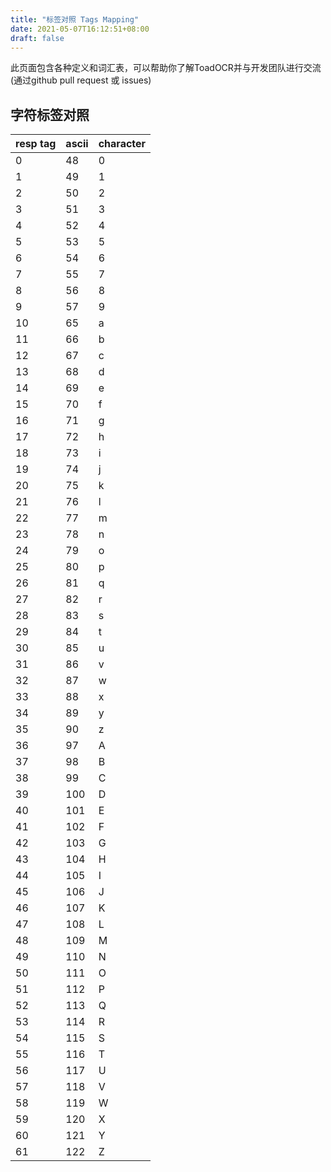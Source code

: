 ```yaml
---
title: "标签对照 Tags Mapping"
date: 2021-05-07T16:12:51+08:00
draft: false
---
```

​	此页面包含各种定义和词汇表，可以帮助你了解ToadOCR并与开发团队进行交流(通过github pull request 或 issues)
## 字符标签对照

| resp tag | ascii | character |
| -------- | ----- | --------- |
| 0        | 48    | 0         |
| 1        | 49    | 1         |
| 2        | 50    | 2         |
| 3        | 51    | 3         |
| 4        | 52    | 4         |
| 5        | 53    | 5         |
| 6        | 54    | 6         |
| 7        | 55    | 7         |
| 8        | 56    | 8         |
| 9        | 57    | 9         |
| 10       | 65    | a         |
| 11       | 66    | b         |
| 12       | 67    | c         |
| 13       | 68    | d         |
| 14       | 69    | e         |
| 15       | 70    | f         |
| 16       | 71    | g         |
| 17       | 72    | h         |
| 18       | 73    | i         |
| 19       | 74    | j         |
| 20       | 75    | k         |
| 21       | 76    | l         |
| 22       | 77    | m         |
| 23       | 78    | n         |
| 24       | 79    | o         |
| 25       | 80    | p         |
| 26       | 81    | q         |
| 27       | 82    | r         |
| 28       | 83    | s         |
| 29       | 84    | t         |
| 30       | 85    | u         |
| 31       | 86    | v         |
| 32       | 87    | w         |
| 33       | 88    | x         |
| 34       | 89    | y         |
| 35       | 90    | z         |
| 36       | 97    | A         |
| 37       | 98    | B         |
| 38       | 99    | C         |
| 39       | 100   | D         |
| 40       | 101   | E         |
| 41       | 102   | F         |
| 42       | 103   | G         |
| 43       | 104   | H         |
| 44       | 105   | I         |
| 45       | 106   | J         |
| 46       | 107   | K         |
| 47       | 108   | L         |
| 48       | 109   | M         |
| 49       | 110   | N         |
| 50       | 111   | O         |
| 51       | 112   | P         |
| 52       | 113   | Q         |
| 53       | 114   | R         |
| 54       | 115   | S         |
| 55       | 116   | T         |
| 56       | 117   | U         |
| 57       | 118   | V         |
| 58       | 119   | W         |
| 59       | 120   | X         |
| 60       | 121   | Y         |
| 61       | 122   | Z         |

